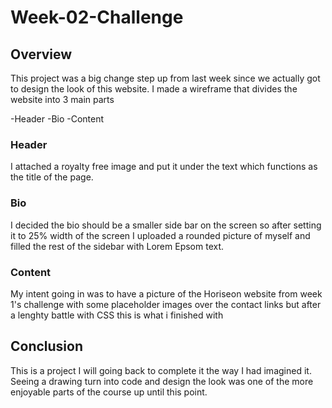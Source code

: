 # Week-02-Challenge

## Overview

This project was a big change step up from last week since we actually got to design the look of this website.
I made a wireframe that divides the website into 3 main parts

-Header 
-Bio
-Content

### Header

I attached a royalty free image and put it under the text which functions as the title of the page.

### Bio

I decided the bio should be a smaller side bar on the screen so after setting it to 25% width of the screen I uploaded a rounded picture of myself and filled the rest of the sidebar with Lorem Epsom text.

### Content

My intent going in was to have a picture of the Horiseon website from week 1's challenge with some placeholder images over the contact links but after a lenghty battle with CSS this is what i finished with

## Conclusion

This is a project I will going back to complete it the way I had imagined it. Seeing a drawing turn into code and design the look was one of the more enjoyable parts of the course up until this point.
